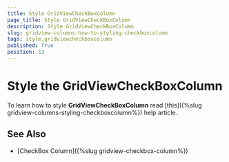```yaml
---
title: Style GridViewCheckBoxColumn
page_title: Style GridViewCheckBoxColumn
description: Style GridViewCheckBoxColumn
slug: gridview-columns-how-to-styling-checkboxcolumn
tags: style,gridviewcheckboxcolumn
published: True
position: 13
---
```

# Style the GridViewCheckBoxColumn

To learn how to style __GridViewCheckBoxColumn__ read [this]({%slug gridview-columns-styling-checkboxcolumn%}) help article.

## See Also

 * [CheckBox Column]({%slug gridview-checkbox-column%})
